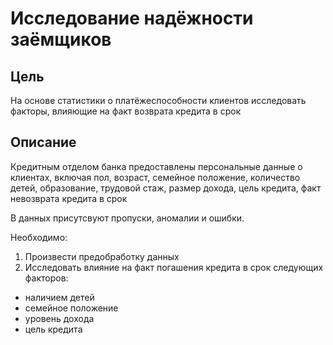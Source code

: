 # Исследование надёжности заёмщиков
## Цель
На основе статистики о платёжеспособности клиентов исследовать факторы, влияющие на факт возврата кредита в срок

## Описание
Кредитным отделом банка предоставлены персональные данные о клиентах, включая пол, возраст, семейное положение, количество детей, образование, трудовой стаж, размер дохода, цель кредита, факт невозврата кредита в срок

В данных присутсвуют пропуски, аномалии и ошибки.

Необходимо:
1) Произвести предобработку данных
2) Исследовать влияние на факт погашения кредита в срок следующих факторов:
- наличием детей
- семейное положение
- уровень дохода
- цель кредита
